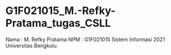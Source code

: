 # G1F021015_M.-Refky-Pratama_tugas_CSLL
Nama : M. Refky Pratama NPM : G1F021015 Sistem Informasi 2021 Universitas Bengkulu
